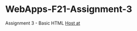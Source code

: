 # WebApps-F21-Assignment-3
Assignment 3 - Basic HTML
[Host at](https://github.com/44-563-WebApps-F21/webapps-f21-assignment-3-SESHASAIP/)
